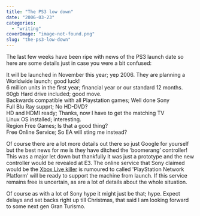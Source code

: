 ```yaml
---
title: "The PS3 low down"
date: "2006-03-23"
categories: 
  - "writing"
coverImage: "image-not-found.png"
slug: "the-ps3-low-down"
---
```


The last few weeks have been ripe with news of the PS3 launch date so here are some details just in case you were a bit confused:

It will be launched in November this year; yep 2006. 
They are planning a Worldwide launch; good luck!  
6 million units in the first year; financial year or our standard 12 months.  
60gb Hard drive included; good move.  
Backwards compatible with all Playstation games; Well done Sony  
Full Blu Ray supprt; No HD-DVD?  
HD and HDMI ready; Thanks, now I have to get the matching TV  
Linux OS installed; interesting.  
Region Free Games; Is that a good thing?  
Free Online Service; So EA will sting me instead?

Of course there are a lot more details out there so just Google for yourself but the best news for me is they have ditched the ‘boomerang’ controller!  
This was a major let down but thankfully it was just a prototype and the new controller would be revealed at E3. 
The online service that Sony claimed would be the [Xbox Live killer](http://www.shibbyonline.co.uk/2006/02/01/playstation-live/) is rumoured to called 'PlayStation Network Platform’ will be ready to support the machine from launch. If this service remains free is uncertain, as are a lot of details about the whole situation.

Of course as with a lot of Sony hype it might just be that; hype. Expect delays and set backs right up till Christmas, that said I am looking forward to some next gen Gran Turismo.
